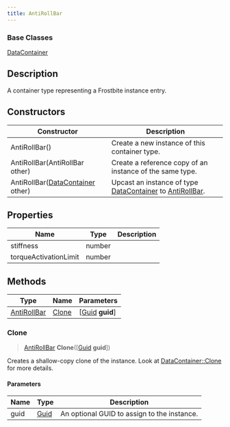 ```yaml
---
title: AntiRollBar
---
```

### Base Classes

[DataContainer](/vext/ref/shared/class/datacontainer)

## Description

A container type representing a Frostbite instance entry.

## Constructors

| Constructor                                                            | Description                                                                                                   |
| ---------------------------------------------------------------------- | ------------------------------------------------------------------------------------------------------------- |
| AntiRollBar()                                                          | Create a new instance of this container type.                                                                 |
| AntiRollBar(AntiRollBar other)                                         | Create a reference copy of an instance of the same type.                                                      |
| AntiRollBar([DataContainer](/vext/ref/shared/class/datacontainer) other) | Upcast an instance of type [DataContainer](/vext/ref/shared/class/datacontainer) to [AntiRollBar](/vext/ref/fb/antirollbar/). |

## Properties

| Name                  | Type   | Description |
| --------------------- | ------ | ----------- |
| stiffness             | number |             |
| torqueActivationLimit | number |             |

## Methods

| Type                       | Name            | Parameters                                     |
| -------------------------- | --------------- | ---------------------------------------------- |
| [AntiRollBar](/vext/ref/fb/antirollbar/) | [Clone](#clone) | \[[Guid](/vext/ref/shared/class/guid) **guid**\] |

### Clone

> [AntiRollBar](/vext/ref/fb/antirollbar/) **Clone**(\[[Guid](/vext/ref/shared/class/guid) **guid**\])

Creates a shallow-copy clone of the instance. Look at [DataContainer::Clone](/vext/ref/shared/class/datacontainer#clone) for more details.

#### Parameters

| Name | Type         | Description                                 |
| ---- | ------------ | ------------------------------------------- |
| guid | [Guid](/vext/ref/shared/class/guid/) | An optional GUID to assign to the instance. |
